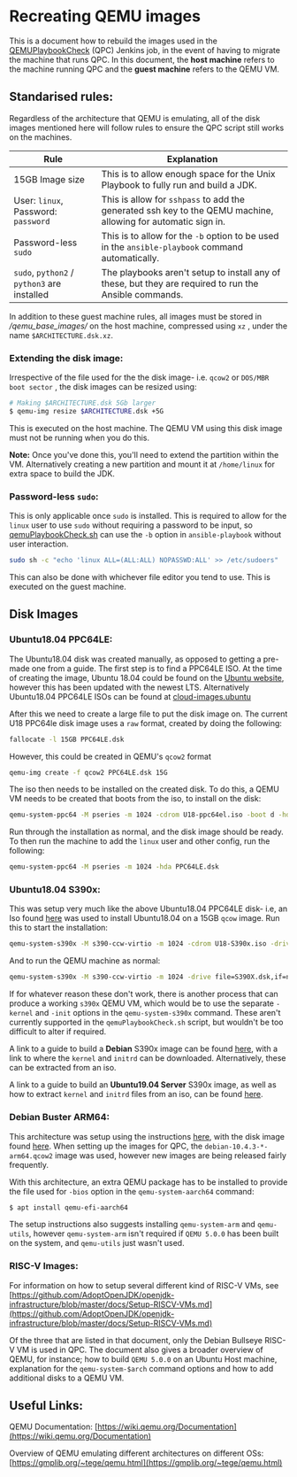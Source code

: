 # Recreating QEMU images
This is a document how to rebuild the images used in the [QEMUPlaybookCheck](https://ci.adoptopenjdk.net/job/QEMUPlaybookCheck/) (QPC) Jenkins job, in the event of having to migrate the machine that runs QPC. In this document, the **host machine** refers to the machine running QPC and the **guest machine** refers to the QEMU VM.

## Standarised rules:
Regardless of the architecture that QEMU is emulating, all of the disk images mentioned here will follow rules to ensure the QPC script still works on the machines.

| Rule | Explanation |
|--|--|
| 15GB Image size | This is to allow enough space for the Unix Playbook to fully run and build a JDK.
User: `linux`, Password: `password`  | This is allow for `sshpass` to add the generated ssh key to the QEMU machine, allowing for automatic sign in.
| Password-less `sudo` | This is to allow for the `-b` option to be used in the `ansible-playbook` command automatically.
| `sudo`, `python2` / `python3` are installed | The playbooks aren't setup to install any of these, but they are required to run the Ansible commands.

In addition to these guest machine rules, all images must be stored in _/qemu_base_images/_ on the host machine, compressed using `xz` , under the name `$ARCHITECTURE.dsk.xz`.

### Extending the disk image:
Irrespective of the file used for the the disk image- i.e. `qcow2` or `DOS/MBR boot sector` , the disk images can be resized using:
```bash
# Making $ARCHITECTURE.dsk 5Gb larger
$ qemu-img resize $ARCHITECTURE.dsk +5G
```
This is executed on the host machine. The QEMU VM using this disk image must not be running when you do this.

**Note:** Once you've done this, you'll need to extend the partition within the VM. Alternatively creating a new partition and mount it at `/home/linux` for extra space to build the JDK.
### Password-less `sudo`:
This is only applicable once `sudo` is installed. This is required to allow for the `linux` user to use `sudo` without requiring a password to be input, so [qemuPlaybookCheck.sh](https://github.com/AdoptOpenJDK/openjdk-infrastructure/blob/master/ansible/pbTestScripts/qemuPlaybookCheck.sh) can use the `-b` option in `ansible-playbook` without user interaction. 
```bash
sudo sh -c "echo 'linux ALL=(ALL:ALL) NOPASSWD:ALL' >> /etc/sudoers"
```
This can also be done with whichever file editor you tend to use. This is executed on the guest machine.

## Disk Images

### Ubuntu18.04 PPC64LE:
The Ubuntu18.04 disk was created manually, as opposed to getting a pre-made one from a guide. The first step is to find a PPC64LE ISO. At the time of creating the image, Ubuntu 18.04 could be found on the [Ubuntu website](https://ubuntu.com/download/server/power), however this has been updated with the newest LTS. Alternatively Ubuntu18.04 PPC64LE ISOs can be found at [cloud-images.ubuntu](https://cloud-images.ubuntu.com/releases/bionic/release/)

After this we need to create a large file to put the disk image on. The current U18 PPC64le disk image uses a `raw` format, created by doing the following: 
```bash
fallocate -l 15GB PPC64LE.dsk
```
However, this could be created in QEMU's `qcow2` format
```bash
qemu-img create -f qcow2 PPC64LE.dsk 15G
```
The iso then needs to be installed on the created disk. To do this, a QEMU VM needs to be created that boots from the iso, to install on the disk:
```bash
qemu-system-ppc64 -M pseries -m 1024 -cdrom U18-ppc64el.iso -boot d -hda PPC64LE.dsk
```
Run through the installation as normal, and the disk image should be ready. To then run the machine to add the `linux` user and other config, run the following: 
```bash
qemu-system-ppc64 -M pseries -m 1024 -hda PPC64LE.dsk
```
### Ubuntu18.04 S390x:
This was setup very much like the above Ubuntu18.04 PPC64LE disk- i.e, an Iso found [here](https://cloud-images.ubuntu.com/releases/bionic/release/) was used to install Ubuntu18.04 on a 15GB `qcow` image. 
Run this to start the installation: 
```bash
qemu-system-s390x -M s390-ccw-virtio -m 1024 -cdrom U18-S390x.iso -drive file=S390X.dsk,if=none,format=raw,id=hd0 -device virtio-blk-ccw,drive=hd0,id=virtio-disk0 -boot d
```
And to run the QEMU machine as normal: 
```bash
qemu-system-s390x -M s390-ccw-virtio -m 1024 -drive file=S390X.dsk,if=none,format=raw,id=hd0 -device virtio-blk-ccw,drive=hd0,id=virtio-disk0
```
If for whatever reason these don't work, there is another process that can produce a working `s390x` QEMU VM, which would be to use the separate `-kernel` and `-init` options in the `qemu-system-s390x` command. These aren't currently supported in the `qemuPlaybookCheck.sh` script, but wouldn't be too difficult to alter if required.

A link to a guide to build a **Debian** S390x image can be found [here](https://wiki.qemu.org/Documentation/Platforms/S390X#Minimal_command-line), with a link to where the `kernel` and `initrd` can be downloaded. Alternatively, these can be extracted from an iso.

A link to a guide to build an **Ubuntu19.04 Server** S390x image, as well as how to extract `kernel` and `initrd` files from an iso, can be found [here](https://astr0baby.wordpress.com/2019/05/09/testing-bleeding-edge-ubuntu-server-19-10-s390x-in-qemu/). 
### Debian Buster ARM64:
This architecture was setup using the instructions [here](https://wiki.debian.org/Arm64Qemu), with the disk image found [here](https://cdimage.debian.org/cdimage/openstack/current/). When setting up the images for QPC, the `debian-10.4.3-*-arm64.qcow2` image was used, however new images are being released fairly frequently.

With this architecture, an extra QEMU package has to be installed to provide the file used for `-bios` option in the `qemu-system-aarch64` command:
```bash
$ apt install qemu-efi-aarch64
```
The setup instructions also suggests installing `qemu-system-arm` and `qemu-utils`, however `qemu-system-arm` isn't required if `QEMU 5.0.0` has been built on the system, and `qemu-utils` just wasn't used.

### RISC-V Images:
For information on how to setup several different kind of RISC-V VMs, see [https://github.com/AdoptOpenJDK/openjdk-infrastructure/blob/master/docs/Setup-RISCV-VMs.md](https://github.com/AdoptOpenJDK/openjdk-infrastructure/blob/master/docs/Setup-RISCV-VMs.md)

Of the three that are listed in that document, only the Debian Bullseye RISC-V VM is used in QPC. 
The document also gives a broader overview of QEMU, for instance; how to build `QEMU 5.0.0` on an Ubuntu Host machine, explanation for the `qemu-system-$arch` command options and how to add additional disks to a QEMU VM.

## Useful Links:
QEMU Documentation: [https://wiki.qemu.org/Documentation](https://wiki.qemu.org/Documentation)

Overview of QEMU emulating different architectures on different OSs: [https://gmplib.org/~tege/qemu.html](https://gmplib.org/~tege/qemu.html)
